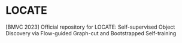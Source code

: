 # LOCATE
[BMVC 2023] Official repository for LOCATE: Self-supervised Object Discovery via Flow-guided Graph-cut and Bootstrapped Self-training
